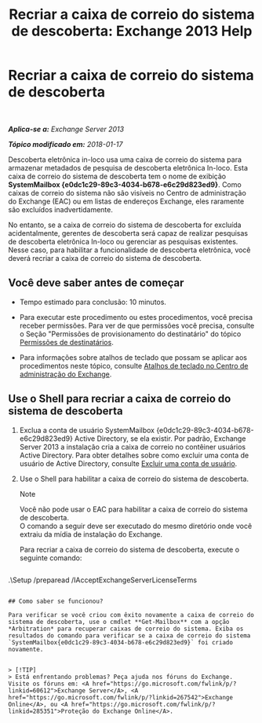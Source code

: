 ﻿---
title: 'Recriar a caixa de correio do sistema de descoberta: Exchange 2013 Help'
TOCTitle: Recriar a caixa de correio do sistema de descoberta
ms:assetid: 5ae8426b-5661-4ecb-99c4-cdd342107fb1
ms:mtpsurl: https://technet.microsoft.com/pt-br/library/Gg588318(v=EXCHG.150)
ms:contentKeyID: 50485674
ms.date: 05/22/2018
mtps_version: v=EXCHG.150
ms.translationtype: MT
---

# Recriar a caixa de correio do sistema de descoberta

 

_**Aplica-se a:** Exchange Server 2013_

_**Tópico modificado em:** 2018-01-17_

Descoberta eletrônica in-loco usa uma caixa de correio do sistema para armazenar metadados de pesquisa de descoberta eletrônica In-loco. Esta caixa de correio do sistema de descoberta tem o nome de exibição **SystemMailbox {e0dc1c29-89c3-4034-b678-e6c29d823ed9}**. Como caixas de correio do sistema não são visíveis no Centro de administração do Exchange (EAC) ou em listas de endereços Exchange, eles raramente são excluídos inadvertidamente.

No entanto, se a caixa de correio do sistema de descoberta for excluída acidentalmente, gerentes de descoberta será capaz de realizar pesquisas de descoberta eletrônica In-loco ou gerenciar as pesquisas existentes. Nesse caso, para habilitar a funcionalidade de descoberta eletrônica, você deverá recriar a caixa de correio do sistema de descoberta.

## Você deve saber antes de começar

  - Tempo estimado para conclusão: 10 minutos.

  - Para executar este procedimento ou estes procedimentos, você precisa receber permissões. Para ver de que permissões você precisa, consulte o Seção "Permissões de provisionamento do destinatário" do tópico [Permissões de destinatários](recipients-permissions-exchange-2013-help.md).

  - Para informações sobre atalhos de teclado que possam se aplicar aos procedimentos neste tópico, consulte [Atalhos de teclado no Centro de administração do Exchange](keyboard-shortcuts-in-the-exchange-admin-center-exchange-online-protection-help.md).

## Use o Shell para recriar a caixa de correio do sistema de descoberta

1.  Exclua a conta de usuário SystemMailbox {e0dc1c29-89c3-4034-b678-e6c29d823ed9} Active Directory, se ela existir. Por padrão, Exchange Server 2013 a instalação cria a caixa de correio no contêiner usuários Active Directory. Para obter detalhes sobre como excluir uma conta de usuário de Active Directory, consulte [Excluir uma conta de usuário](https://go.microsoft.com/fwlink/p/?linkid=215850).

2.  Use o Shell para habilitar a caixa de correio do sistema de descoberta.
    

    > [!NOTE]
    > Você não pode usar o EAC para habilitar a caixa de correio do sistema de descoberta.<BR>O comando a seguir deve ser executado do mesmo diretório onde você extraiu da mídia de instalação do Exchange.

    
    Para recriar a caixa de correio do sistema de descoberta, execute o seguinte comando:
    
    ```powershell
.\Setup /preparead /IAcceptExchangeServerLicenseTerms
```

## Como saber se funcionou?

Para verificar se você criou com êxito novamente a caixa de correio do sistema de descoberta, use o cmdlet **Get-Mailbox** com a opção *Arbitration* para recuperar caixas de correio do sistema. Exiba os resultados do comando para verificar se a caixa de correio do sistema `SystemMailbox{e0dc1c29-89c3-4034-b678-e6c29d823ed9}` foi criado novamente.


> [!TIP]
> Está enfrentando problemas? Peça ajuda nos fóruns do Exchange. Visite os fóruns em: <A href="https://go.microsoft.com/fwlink/p/?linkid=60612">Exchange Server</A>, <A href="https://go.microsoft.com/fwlink/p/?linkid=267542">Exchange Online</A>, ou <A href="https://go.microsoft.com/fwlink/p/?linkid=285351">Proteção do Exchange Online</A>.


